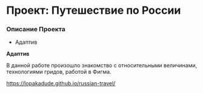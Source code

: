 # Проект: Путешествие по России

### Описание Проекта
* Адаптив


**Адаптив**

В данной работе произошло знакомство с относительными величинами, технологиями гридов, работой в Фигма.

https://lopakadude.github.io/russian-travel/